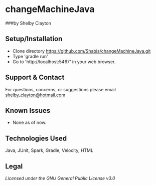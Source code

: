# changeMachineJava
###by Shelby Clayton

## Setup/Installation
* Clone directory https://github.com/Shabis/changeMachineJava.git
* Type 'gradle run' 
* Go to 'http://localhost:5467' in your web browser.

## Support & Contact
For questions, concerns, or suggestions please email shelby_clayton@hotmail.com

## Known Issues
* None as of now.

## Technologies Used
Java, JUnit, Spark, Gradle, Velocity, HTML

## Legal
*Licensed under the GNU General Public License v3.0*


